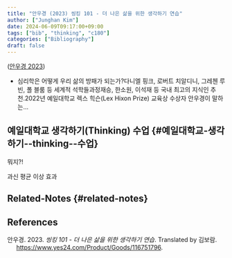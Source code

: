 ```yaml
---
title: "안우경 (2023) 씽킹 101 - 더 나은 삶을 위한 생각하기 연습"
author: ["Junghan Kim"]
date: 2024-06-09T09:17:00+09:00
tags: ["bib", "thinking", "c180"]
categories: ["Bibliography"]
draft: false
---
```


(<a href="#citeproc_bib_item_1">안우경 2023</a>)

-   심리학은 어떻게 우리 삶의 방패가 되는가?다니엘 핑크, 로버트 치알디니, 그레첸 루빈, 폴 블룸 등 세계적 석학들과정재승, 한소원, 이석재 등 국내 최고의 지식인 추천.2022년 예일대학교 렉스 힉슨(Lex Hixon Prize) 교육상 수상자 안우경이 말하는...


## 예일대학교 생각하기(Thinking) 수업 {#예일대학교-생각하기--thinking--수업}

뭐지?!

과신 평균 이상 효과


## Related-Notes {#related-notes}

## References

<style>.csl-entry{text-indent: -1.5em; margin-left: 1.5em;}</style><div class="csl-bib-body">
  <div class="csl-entry"><a id="citeproc_bib_item_1"></a>안우경. 2023. <i>씽킹 101 - 더 나은 삶을 위한 생각하기 연습</i>. Translated by 김보람. <a href="https://www.yes24.com/Product/Goods/116751796">https://www.yes24.com/Product/Goods/116751796</a>.</div>
</div>
